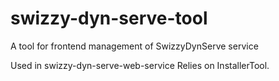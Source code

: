 # swizzy-dyn-serve-tool
A tool for frontend management of SwizzyDynServe service

Used in swizzy-dyn-serve-web-service
Relies on InstallerTool.

